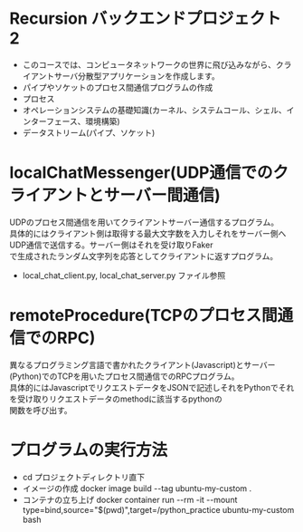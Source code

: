 # Recursion バックエンドプロジェクト 2

- このコースでは、コンピュータネットワークの世界に飛び込みながら、クライアントサーバ分散型アプリケーションを作成します。
- パイプやソケットのプロセス間通信プログラムの作成
- プロセス
- オペレーションシステムの基礎知識(カーネル、システムコール、シェル、インターフェース、環境構築)
- データストリーム(パイプ、ソケット)

# localChatMessenger(UDP通信でのクライアントとサーバー間通信)
UDPのプロセス間通信を用いてクライアントサーバー通信するプログラム。<br>
具体的にはクライアント側は取得する最大文字数を入力しそれをサーバー側へUDP通信で送信する。サーバー側はそれを受け取りFaker<br>
で生成されたランダム文字列を応答としてクライアントに返すプログラム。

- local_chat_client.py, local_chat_server.py ファイル参照

# remoteProcedure(TCPのプロセス間通信でのRPC)
異なるプログラミング言語で書かれたクライアント(Javascript)とサーバー(Python)でのTCPを用いたプロセス間通信でのRPCプログラム。<br>
具体的にはJavascriptでリクエストデータをJSONで記述しそれをPythonでそれを受け取りリクエストデータのmethodに該当するpythonの<br>
関数を呼び出す。

# プログラムの実行方法
- cd プロジェクトディレクトリ直下
- イメージの作成 docker image build --tag ubuntu-my-custom .
- コンテナの立ち上げ docker container run --rm -it --mount type=bind,source="$(pwd)",target=/python_practice ubuntu-my-custom bash